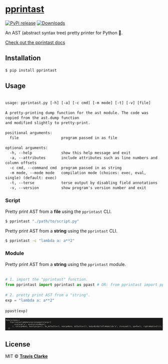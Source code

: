 # [pprintast](https://pprintast.readthedocs.io/en/latest/)

[![PyPi release](https://img.shields.io/pypi/v/pprintast.svg)](https://pypi.org/project/pprintast/)
[![Downloads](https://pepy.tech/badge/pprintast)](https://pepy.tech/project/pprintast)

An AST (abstract syntax tree) pretty printer for Python 🐍.

[Check out the pprintast docs](https://pprintast.readthedocs.io/en/latest/)

## Installation

```bash
$ pip install pprintast
```

## Usage

```text

usage: pprintast.py [-h] [-a] [-c cmd] [-m mode] [-t] [-v] [file]

A pretty-printing dump function for the ast module. The code was copied from the ast.dump function
and modified slightly to pretty-print.

positional arguments:
  file                   program passed in as file

optional arguments:
  -h, --help             show this help message and exit
  -a, --attributes       include attributes such as line numbers and column offsets
  -c cmd, --command cmd  program passed in as string
  -m mode, --mode mode   compilation mode (choices: exec, eval, single) (default: exec)
  -t, --terse            terse output by disabling field annotations
  -v, --version          show program's version number and exit

```

### Script

Pretty print AST from a **file** using the `pprintast` CLI.

```bash
$ pprintast "./path/to/script.py"
```

Pretty print AST from a **string** using the `pprintast` CLI.

```bash
$ pprintast -c "lambda a: a**2"
```

### Module

Pretty print AST from a **string** using the `pprintast` module.

```python

# 1. import the "pprintast" function.
from pprintast import pprintast as ppast # OR: from pprintast import ppast

# 2. pretty print AST from a "string".
exp = "lambda a: a**2"

ppast(exp)

```

![stdout](https://raw.githubusercontent.com/clarketm/pprintast/master/pprintast.png)

## License

MIT &copy; [**Travis Clarke**](https://blog.travismclarke.com/)
